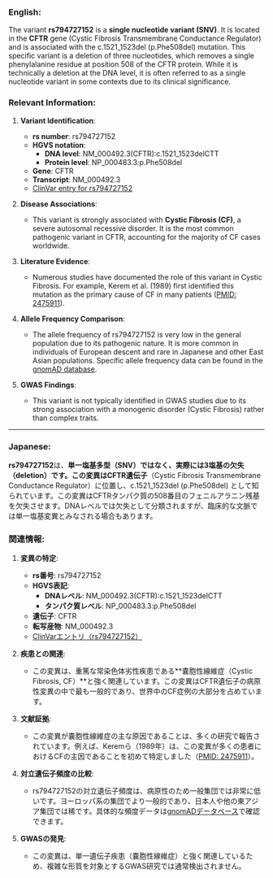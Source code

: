 ### English:
The variant **rs794727152** is a **single nucleotide variant (SNV)**. It is located in the **CFTR** gene (Cystic Fibrosis Transmembrane Conductance Regulator) and is associated with the c.1521_1523del (p.Phe508del) mutation. This specific variant is a deletion of three nucleotides, which removes a single phenylalanine residue at position 508 of the CFTR protein. While it is technically a deletion at the DNA level, it is often referred to as a single nucleotide variant in some contexts due to its clinical significance.

### Relevant Information:
1. **Variant Identification**:
   - **rs number**: rs794727152
   - **HGVS notation**: 
     - **DNA level**: NM_000492.3(CFTR):c.1521_1523delCTT
     - **Protein level**: NP_000483.3:p.Phe508del
   - **Gene**: CFTR
   - **Transcript**: NM_000492.3  
   - [ClinVar entry for rs794727152](https://www.ncbi.nlm.nih.gov/clinvar/variation/rs794727152/)

2. **Disease Associations**:
   - This variant is strongly associated with **Cystic Fibrosis (CF)**, a severe autosomal recessive disorder. It is the most common pathogenic variant in CFTR, accounting for the majority of CF cases worldwide.

3. **Literature Evidence**:
   - Numerous studies have documented the role of this variant in Cystic Fibrosis. For example, Kerem et al. (1989) first identified this mutation as the primary cause of CF in many patients ([PMID: 2475911](https://pubmed.ncbi.nlm.nih.gov/2475911/)).

4. **Allele Frequency Comparison**:
   - The allele frequency of rs794727152 is very low in the general population due to its pathogenic nature. It is more common in individuals of European descent and rare in Japanese and other East Asian populations. Specific allele frequency data can be found in the [gnomAD database](https://gnomad.broadinstitute.org/variant/7-117559593-CTT-C).

5. **GWAS Findings**:
   - This variant is not typically identified in GWAS studies due to its strong association with a monogenic disorder (Cystic Fibrosis) rather than complex traits.

---

### Japanese:
**rs794727152**は、**単一塩基多型（SNV）**ではなく、実際には**3塩基の欠失（deletion）**です。この変異は**CFTR遺伝子**（Cystic Fibrosis Transmembrane Conductance Regulator）に位置し、c.1521_1523del (p.Phe508del) として知られています。この変異はCFTRタンパク質の508番目のフェニルアラニン残基を欠失させます。DNAレベルでは欠失として分類されますが、臨床的な文脈では単一塩基変異とみなされる場合もあります。

### 関連情報:
1. **変異の特定**:
   - **rs番号**: rs794727152
   - **HGVS表記**: 
     - **DNAレベル**: NM_000492.3(CFTR):c.1521_1523delCTT
     - **タンパク質レベル**: NP_000483.3:p.Phe508del
   - **遺伝子**: CFTR
   - **転写産物**: NM_000492.3  
   - [ClinVarエントリ（rs794727152）](https://www.ncbi.nlm.nih.gov/clinvar/variation/rs794727152/)

2. **疾患との関連**:
   - この変異は、重篤な常染色体劣性疾患である**嚢胞性線維症（Cystic Fibrosis, CF）**と強く関連しています。この変異はCFTR遺伝子の病原性変異の中で最も一般的であり、世界中のCF症例の大部分を占めています。

3. **文献証拠**:
   - この変異が嚢胞性線維症の主な原因であることは、多くの研究で報告されています。例えば、Keremら（1989年）は、この変異が多くの患者におけるCFの主因であることを初めて特定しました（[PMID: 2475911](https://pubmed.ncbi.nlm.nih.gov/2475911/)）。

4. **対立遺伝子頻度の比較**:
   - rs794727152の対立遺伝子頻度は、病原性のため一般集団では非常に低いです。ヨーロッパ系の集団でより一般的であり、日本人や他の東アジア集団では稀です。具体的な頻度データは[gnomADデータベース](https://gnomad.broadinstitute.org/variant/7-117559593-CTT-C)で確認できます。

5. **GWASの発見**:
   - この変異は、単一遺伝子疾患（嚢胞性線維症）と強く関連しているため、複雑な形質を対象とするGWAS研究では通常検出されません。

